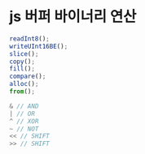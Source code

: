 # js 버퍼 바이너리 연산

```js
readInt8();
writeUInt16BE();
slice();
copy();
fill();
compare();
alloc();
from();

& // AND
| // OR
^ // XOR
~ // NOT
<< // SHIFT
>> // SHIFT
```
